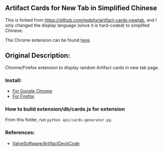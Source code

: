 ## Artifact Cards for New Tab in Simplified Chinese

This is forked from https://github.com/redphx/artifact-cards-newtab, and I only changed the display language (since it is hard-coded) to simplifed Chinese.

The Chrome extension can be found [here](https://chrome.google.com/webstore/detail/artifact-cards-for-new-ta/geleeabpcnglclmilanopackljmpkbhd).

## Original Description:

Chrome/Firefox extension to display random Artifact cards in new tab page.

### Install:
- [For Google Chrome](https://chrome.google.com/webstore/detail/artifact-cards-for-new-ta/bgffnmhjbcieiamalanidoifkadddpkc)
- [For Firefox](https://addons.mozilla.org/en-US/firefox/addon/artifact-cards-for-new-tab/)

### How to build extension/db/cards.js for extension
From this folder, run `python api/cards-generator.py`.

### References:
- [ValveSoftware/ArtifactDeckCode](https://github.com/ValveSoftware/ArtifactDeckCode)

